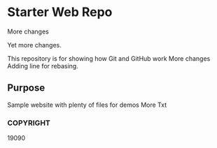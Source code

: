 # Starter Web Repo

More changes

Yet more changes.

This repository is for showing how Git and GitHub work
 More changes
Adding line for rebasing.

## Purpose

Sample website with plenty of files for demos
More Txt
### COPYRIGHT
19090
